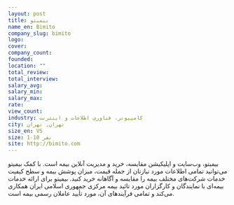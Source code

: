 ```yaml
---
layout: post
title: بیمیتو
name_en: Bimito
company_slug: bimito
logo: 
cover: 
company_count:
founded:
location: ""
total_review: 
total_interview: 
salary_avg: 
salary_min: 
salary_max: 
rate: 
view_count: 
industry: کامپیوتر، فناوری اطلاعات و اینترنت
city: تهران, تهران
size_en: VS
size: 1-10 نفر
site: http://bimito.com
---
```


بیمیتو، وب‌سایت و اپلیکیشن مقایسه، خرید و مدیریت آنلاین بیمه است. با کمک بیمیتو می‌توانید تمامی اطلاعات مورد نیازتان از جمله قیمت، میزان پوشش بیمه و سطح کیفیت خدمات شرکت‌های مختلف بیمه را مقایسه و آگاهانه خرید کنید. بیمیتو برای ارائه خدمات بیمه‌ای با نمایندگان و کارگزاران مورد تائید بیمه مرکزی جمهوری اسلامی ایران همکاری می‌کند و تمامی فرآیندهای آن، مورد تأیید عاملان رسمی بیمه است.
